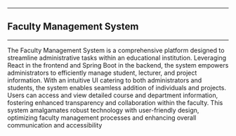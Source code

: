 ___
## Faculty Management System
___

The Faculty Management System is a comprehensive platform designed to streamline administrative tasks within an educational institution. Leveraging React in the frontend and Spring Boot in the backend, the system empowers administrators to efficiently manage student, lecturer, and project information. With an intuitive UI catering to both administrators and students, the system enables seamless addition of individuals and projects. Users can access and view detailed course and department information, fostering enhanced transparency and collaboration within the faculty. This system amalgamates robust technology with user-friendly design, optimizing faculty management processes and enhancing overall communication and accessibility
